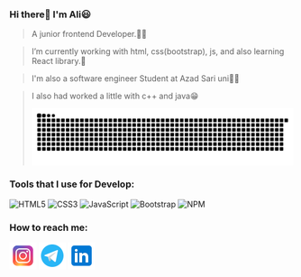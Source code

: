 ### Hi there👋 I'm Ali😃

> A junior frontend Developer.👨‍💻

> I’m currently working with html, css(bootstrap),   js, and also learning React library.👀

> I'm also a software engineer Student at Azad Sari uni👨‍🎓

> I also had worked a little with c++ and java😁
>
> <img align="center" src="https://raw.githubusercontent.com/imrrobat/imrrobat/d1b244e170d2b75fdda3efd499eaaf163f7a617c/images/github-contribution-grid-snake.svg"/>

### Tools that I use for Develop: 
![HTML5](https://img.shields.io/badge/html5-%23E34F26.svg?style=for-the-badge&logo=html5&logoColor=white) 
![CSS3](https://img.shields.io/badge/css3-%231572B6.svg?style=for-the-badge&logo=css3&logoColor=white) 
![JavaScript](https://img.shields.io/badge/javascript-%23323330.svg?style=for-the-badge&logo=javascript&logoColor=%23F7DF1E)
![Bootstrap](https://img.shields.io/badge/bootstrap-%238511FA.svg?style=for-the-badge&logo=bootstrap&logoColor=white)
![NPM](https://img.shields.io/badge/NPM-%23CB3837.svg?style=for-the-badge&logo=npm&logoColor=white)

### How to reach me:
<a href="https://instagram.com/alii__hkh"><img src="https://github.com/Ali-HkH/Ali-HkH/blob/main/icons8-instagram.png?raw=true"></a>
<a href="https://t.me/AliHkH2k"><img src="https://github.com/Ali-HkH/Ali-HkH/blob/main/icons8-telegram.png?raw=true"></a>
<a href="https://linkedin.com/in/ali-hkh-a8a0462a1"><img src="https://github.com/Ali-HkH/Ali-HkH/blob/main/icons8-linked-in.png?raw=true"></a>


